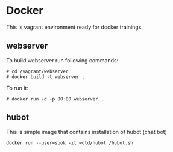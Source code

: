 # Docker
This is vagrant environment ready for docker trainings.

## webserver
To build webserver run following commands:

```
# cd /vagrant/webserver
# docker build -t webserver .
```


To run it:
```
# docker run -d -p 80:80 webserver
```

## hubot
This is simple image that contains installation of hubot (chat bot)

```
docker run --user=spok -it wotd/hubot /hubot.sh
```
